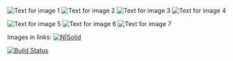 [first-of]: http://example.com/  (Optional Title Three)

![Text for image 1](nasa-CpHNKNRwXps-unsplash.jpg)
![Text for image 2](nasa-yZygONrUBe8-unsplash.jpg "Title for image 2")
![Text for image 3](niketh-vellanki-QkSN_8XcXwQ-unsplash.jpg 'Title for image 3')
![Text for image 4](nasa-7Cz6bWjdlDs-unsplash.jpg (Title for image 4))

![Text for image 5](foo)
![Text for image 6](bar)
![Text for image 7](baz)

Images in links:
[![N|Solid](https://cldup.com/dTxpPi9lDf.thumb.png)](https://nodesource.com/products/nsolid)

[![Build Status](https://travis-ci.org/joemccann/dillinger.svg?branch=master)](dils)

  [dils]: https://travis-ci.org/joemccann/dillinger
  [foo]: http://example.com/  "Optional Title One"
  [bar]: http://example.com/  'Optional Title Two'
  [baz]: http://example.com/  (Optional Title Three)

